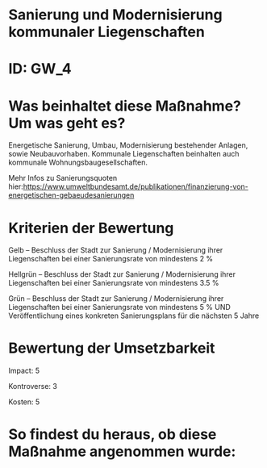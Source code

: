 # Sanierung und Modernisierung kommunaler Liegenschaften
# ID: GW_4
# Was beinhaltet diese Maßnahme? Um was geht es?

Energetische Sanierung, Umbau, Modernisierung bestehender Anlagen, sowie Neubauvorhaben. Kommunale Liegenschaften beinhalten auch kommunale Wohnungsbaugesellschaften.

Mehr Infos zu Sanierungsquoten hier:https://www.umweltbundesamt.de/publikationen/finanzierung-von-energetischen-gebaeudesanierungen

# Kriterien der Bewertung

Gelb – Beschluss der Stadt zur Sanierung / Modernisierung ihrer Liegenschaften bei einer Sanierungsrate von mindestens 2 %    

Hellgrün – Beschluss der Stadt zur Sanierung / Modernisierung ihrer Liegenschaften bei einer Sanierungsrate von mindestens 3.5 %    

Grün – Beschluss der Stadt zur Sanierung / Modernisierung ihrer Liegenschaften bei einer Sanierungsrate von mindestens 5 % UND Veröffentlichung eines konkreten Sanierungsplans für die nächsten 5 Jahre

# Bewertung der Umsetzbarkeit

Impact: 5

Kontroverse: 3

Kosten: 5

# So findest du heraus, ob diese Maßnahme angenommen wurde:
